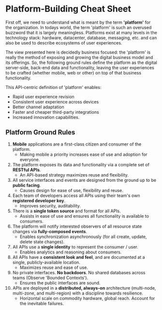 # Platform-Building Cheat Sheet

First off, we need to understand what is meant by the term **'platform'** for the organization.
In todays world, the term 'platform' is such an overused buzzword that it is largely meaningless.
Platforms exist at many levels in the technology stack: hardware, datacenter, database,
messaging, etc. and can also be used to describe ecosystems of user experiences.

The view presented here is decidedly business focused: the 'platform' is really the method
of exposing and growing the digital business model and its offerings. So, the following ground rules
define the platform as the digital server-side, back-end data and functionality, leaving the user
experiences to be crafted (whether mobile, web or other) on top of that business functionality.

This API-centric definition of 'platform' enables:

* Rapid user experience revision
* Consistent user experience across devices
* Better channel adaptation
* Faster and cheaper third-party integrations
* Increased innovation capabilities.

## Platform Ground Rules

1. **Mobile** applications are a first-class citizen and consumer of the platform.
	* Making mobile a priority increases ease of use and adoption for everyone.
1. The platform exposes its data and functionality via a complete set of **RESTful APIs**.
	* An API-based strategy maximizes reuse and flexibility.
1. All service interfaces and events are designed from the ground up to be **public facing**.
	* Causes design for ease of use, flexibility and reuse.
1. Each team of developers access all APIs using their team's own **registered developer key**.
	* Improves security, auditability.
1. There is a **single token source** and format for all APIs.
	* Assists in ease of use and ensures all functionality is available to consumers.
1. The platform will notify interested observers of all resource state changes via **fully-composed events**.
	* Enables synchronization asynchronously (for all create, update, delete state changes).
1. All APIs use a **single identity** to represent the consumer / user.
	* Enables analytics and reasoning about consumers.
1. All APIs have a **consistent look and feel**, and are documented at a single, publicly-available location.
	* Maximizes reuse and ease of use.
1. No private interfaces. **No backdoors**. No shared databases across teams (Observe 'Bounded Contexts').
	* Ensures the public interfaces are sound.
1. APIs are deployed in a **distributed, always-on** architecture (multi-node, multi-zone, and multi-region) with a discipline towards resilience.
	* Horizontal scale on commodity hardware, global reach. Account for the inevitable failures.
